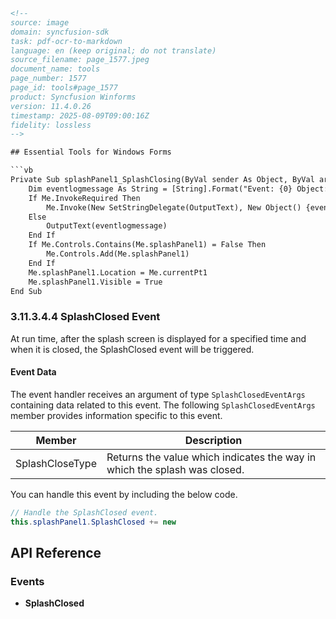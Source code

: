 ```html
<!-- 
source: image
domain: syncfusion-sdk
task: pdf-ocr-to-markdown
language: en (keep original; do not translate)
source_filename: page_1577.jpeg
document_name: tools
page_number: 1577
page_id: tools#page_1577
product: Syncfusion Winforms
version: 11.4.0.26
timestamp: 2025-08-09T09:00:16Z
fidelity: lossless
-->

## Essential Tools for Windows Forms

```vb
Private Sub splashPanel1_SplashClosing(ByVal sender As Object, ByVal args As Syncfusion.Windows.Forms.Tools.SplashClosedEventArgs)
    Dim eventlogmessage As String = [String].Format("Event: {0} Object: {1}", vbCr & "", "SplashClosing", DirectCast(sender, Control).Name)
    If Me.InvokeRequired Then
        Me.Invoke(New SetStringDelegate(OutputText), New Object() {eventlogmessage})
    Else
        OutputText(eventlogmessage)
    End If
    If Me.Controls.Contains(Me.splashPanel1) = False Then
        Me.Controls.Add(Me.splashPanel1)
    End If
    Me.splashPanel1.Location = Me.currentPt1
    Me.splashPanel1.Visible = True
End Sub
```

### 3.11.3.4.4 SplashClosed Event

At run time, after the splash screen is displayed for a specified time and when it is closed, the SplashClosed event will be triggered.

#### Event Data

The event handler receives an argument of type `SplashClosedEventArgs` containing data related to this event. The following `SplashClosedEventArgs` member provides information specific to this event.

| Member           | Description                                                   |
|------------------|---------------------------------------------------------------|
| SplashCloseType | Returns the value which indicates the way in which the splash was closed. |

You can handle this event by including the below code.

```csharp
// Handle the SplashClosed event.
this.splashPanel1.SplashClosed += new 
```

## API Reference

### Events
- **SplashClosed**

<!-- tags: [Syncfusion, Essentials, Tools, SplashClosed, Windows Forms] keywords: [events, SplashCloseType, WinForms, Splash Screen, EventArgs,宅多址, ALTSYSINVNRNCHY] -->
```